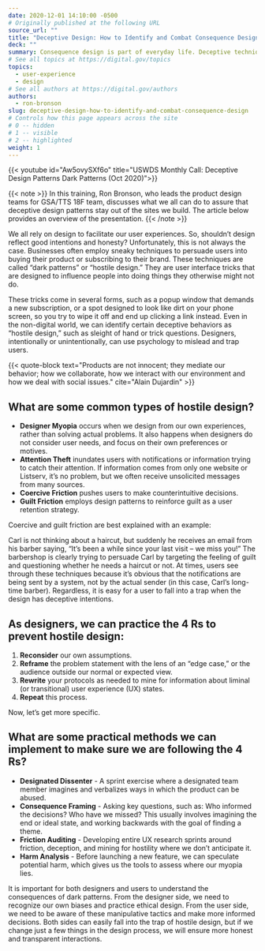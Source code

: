 ```yaml
---
date: 2020-12-01 14:10:00 -0500
# Originally published at the following URL
source_url: ""
title: "Deceptive Design: How to Identify and Combat Consequence Design"
deck: ""
summary: Consequence design is part of everyday life. Deceptive techniques like “dark patterns” and “hostile design” trick people into taking unintended actions — learn how to prevent them from sneaking into our design work.
# See all topics at https://digital.gov/topics
topics:
  - user-experience
  - design
# See all authors at https://digital.gov/authors
authors:
  - ron-bronson
slug: deceptive-design-how-to-identify-and-combat-consequence-design
# Controls how this page appears across the site
# 0 -- hidden
# 1 -- visible
# 2 -- highlighted
weight: 1
---
```


{{< youtube id="Aw5ovySXf6o" title="USWDS Monthly Call: Deceptive Design Patterns Dark Patterns (Oct 2020)">}}

{{< note >}} In this training, Ron Bronson, who leads the product design teams for GSA/TTS 18F team, discusses what we all can do to assure that deceptive design patterns stay out of the sites we build. The article below provides an overview of the presentation. {{< /note >}}

We all rely on design to facilitate our user experiences. So, shouldn’t design reflect good intentions and honesty? Unfortunately, this is not always the case. Businesses often employ sneaky techniques to persuade users into buying their product or subscribing to their brand. These techniques are called “dark patterns” or “hostile design.” They are user interface tricks that are designed to influence people into doing things they otherwise might not do.

These tricks come in several forms, such as a popup window that demands a new subscription, or a spot designed to look like dirt on your phone screen, so you try to wipe it off and end up clicking a link instead. Even in the non-digital world, we can identify certain deceptive behaviors as “hostile design,” such as sleight of hand or trick questions. Designers, intentionally or unintentionally, can use psychology to mislead and trap users.

{{< quote-block text="Products are not innocent; they mediate our behavior; how we collaborate, how we interact with our environment and how we deal with social issues." cite="Alain Dujardin" >}}

## **What are some common types of hostile design?**

- **Designer Myopia** occurs when we design from our own experiences, rather than solving actual problems. It also happens when designers do not consider user needs, and focus on their own preferences or motives.
- **Attention Theft** inundates users with notifications or information trying to catch their attention. If information comes from only one website or Listserv, it’s no problem, but we often receive unsolicited messages from many sources.
- **Coercive Friction** pushes users to make counterintuitive decisions.
- **Guilt Friction** employs design patterns to reinforce guilt as a user retention strategy.

Coercive and guilt friction are best explained with an example:

Carl is not thinking about a haircut, but suddenly he receives an email from his barber saying, “It’s been a while since your last visit – we miss you!” The barbershop is clearly trying to persuade Carl by targeting the feeling of guilt and questioning whether he needs a haircut or not. At times, users see through these techniques because it’s obvious that the notifications are being sent by a system, not by the actual sender (in this case, Carl’s long-time barber). Regardless, it is easy for a user to fall into a trap when the design has deceptive intentions.

## **As designers, we can practice the 4 Rs to prevent hostile design:**

1. **Reconsider** our own assumptions.
2. **Reframe** the problem statement with the lens of an “edge case,” or the audience outside our normal or expected view.
3. **Rewrite** your protocols as needed to mine for information about liminal (or transitional) user experience (UX) states.
4. **Repeat** this process.

Now, let’s get more specific.

## **What are some practical methods we can implement to make sure we are following the 4 Rs?**

- **Designated Dissenter** - A sprint exercise where a designated team member imagines and verbalizes ways in which the product can be abused.
- **Consequence Framing** - Asking key questions, such as: Who informed the decisions? Who have we missed? This usually involves imagining the end or ideal state, and working backwards with the goal of finding a theme.
- **Friction Auditing** - Developing entire UX research sprints around friction, deception, and mining for hostility where we don’t anticipate it.
- **Harm Analysis** - Before launching a new feature, we can speculate potential harm, which gives us the tools to assess where our myopia lies.

It is important for both designers and users to understand the consequences of dark patterns. From the designer side, we need to recognize our own biases and practice ethical design. From the user side, we need to be aware of these manipulative tactics and make more informed decisions. Both sides can easily fall into the trap of hostile design, but if we change just a few things in the design process, we will ensure more honest and transparent interactions.
